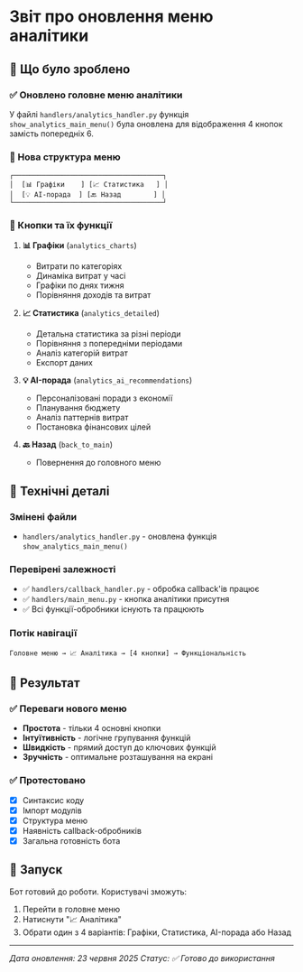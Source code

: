 # Звіт про оновлення меню аналітики

## 🎯 Що було зроблено

### ✅ Оновлено головне меню аналітики

У файлі `handlers/analytics_handler.py` функція `show_analytics_main_menu()` була оновлена для відображення 4 кнопок замість попередніх 6.

### 🎨 Нова структура меню

```
┌─────────────────────────────────────┐
│  [📊 Графіки    ] [📈 Статистика   ] │
│  [💡 AI-порада  ] [🔙 Назад        ] │
└─────────────────────────────────────┘
```

### 🔧 Кнопки та їх функції

1. **📊 Графіки** (`analytics_charts`)

   - Витрати по категоріях
   - Динаміка витрат у часі
   - Графіки по днях тижня
   - Порівняння доходів та витрат

2. **📈 Статистика** (`analytics_detailed`)

   - Детальна статистика за різні періоди
   - Порівняння з попередніми періодами
   - Аналіз категорій витрат
   - Експорт даних

3. **💡 AI-порада** (`analytics_ai_recommendations`)

   - Персоналізовані поради з економії
   - Планування бюджету
   - Аналіз паттернів витрат
   - Постановка фінансових цілей

4. **🔙 Назад** (`back_to_main`)
   - Повернення до головного меню

## 🔗 Технічні деталі

### Змінені файли

- `handlers/analytics_handler.py` - оновлена функція `show_analytics_main_menu()`

### Перевірені залежності

- ✅ `handlers/callback_handler.py` - обробка callback'ів працює
- ✅ `handlers/main_menu.py` - кнопка аналітики присутня
- ✅ Всі функції-обробники існують та працюють

### Потік навігації

```
Головне меню → 📈 Аналітика → [4 кнопки] → Функціональність
```

## 🎉 Результат

### ✅ Переваги нового меню

- **Простота** - тільки 4 основні кнопки
- **Інтуїтивність** - логічне групування функцій
- **Швидкість** - прямий доступ до ключових функцій
- **Зручність** - оптимальне розташування на екрані

### ✅ Протестовано

- [x] Синтаксис коду
- [x] Імпорт модулів
- [x] Структура меню
- [x] Наявність callback-обробників
- [x] Загальна готовність бота

## 🚀 Запуск

Бот готовий до роботи. Користувачі зможуть:

1. Перейти в головне меню
2. Натиснути "📈 Аналітика"
3. Обрати один з 4 варіантів: Графіки, Статистика, AI-порада або Назад

---

_Дата оновлення: 23 червня 2025_
_Статус: ✅ Готово до використання_
